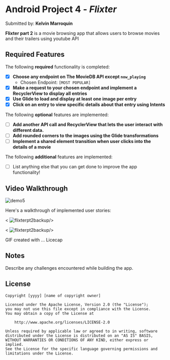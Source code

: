 # Android Project 4 - *Flixter*

Submitted by: **Kelvin Marroquin**

**Flixter part 2** is a movie browsing app that allows users to browse movies and their trailers using youtube API


## Required Features

The following **required** functionality is completed:

- [x] **Choose any endpoint on The MovieDB API except `now_playing`**
  - Chosen Endpoint: `[MOST POPULAR]`
- [x] **Make a request to your chosen endpoint and implement a RecyclerView to display all entries**
- [x] **Use Glide to load and display at least one image per entry**
- [x] **Click on an entry to view specific details about that entry using Intents**

The following **optional** features are implemented:

- [ ] **Add another API call and RecyclerView that lets the user interact with different data.** 
- [ ] **Add rounded corners to the images using the Glide transformations**
- [ ] **Implement a shared element transition when user clicks into the details of a movie**

The following **additional** features are implemented:

- [ ] List anything else that you can get done to improve the app functionality!

## Video Walkthrough
![demo5](https://github.com/user-attachments/assets/84e76137-8b53-428b-964e-5f0e1e25dcf8)

Here's a walkthrough of implemented user stories:

< ![flixterpt2backup](https://user-images.githubusercontent.com/85253550/227068819-d0e10500-c640-4d26-be81-f9f6003288d6.gif)/>

< ![flixterpt2backup](https://user-images.githubusercontent.com/85253550/227068819-d0e10500-c640-4d26-be81-f9f6003288d6.gif)/>

<!-- Replace this with whatever GIF tool you ![demo5](https://github.com/user-attachments/assets/ce1d74c4-b4d1-4871-9f9b-64316bf82c70)
used! -->
GIF created with ...  Licecap
<!-- Recommended tools:
[Kap](https://getkap.co/) for macOS
[ScreenToGif](https://www.screentogif.com/) for Windows
[peek](https://github.com/phw/peek) for Linux. -->

## Notes

Describe any challenges encountered while building the app.

## License

    Copyright [yyyy] [name of copyright owner]

    Licensed under the Apache License, Version 2.0 (the "License");
    you may not use this file except in compliance with the License.
    You may obtain a copy of the License at

        http://www.apache.org/licenses/LICENSE-2.0

    Unless required by applicable law or agreed to in writing, software
    distributed under the License is distributed on an "AS IS" BASIS,
    WITHOUT WARRANTIES OR CONDITIONS OF ANY KIND, either express or implied.
    See the License for the specific language governing permissions and
    limitations under the License.
